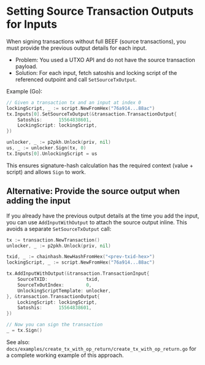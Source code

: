 # Setting Source Transaction Outputs for Inputs

When signing transactions without full BEEF (source transactions), you must provide the previous output details for each input.

- Problem: You used a UTXO API and do not have the source transaction payload.
- Solution: For each input, fetch satoshis and locking script of the referenced outpoint and call `SetSourceTxOutput`.

Example (Go):

```go
// Given a transaction tx and an input at index 0
lockingScript, _ := script.NewFromHex("76a914...88ac")
tx.Inputs[0].SetSourceTxOutput(&transaction.TransactionOutput{
    Satoshis:      15564838601,
    LockingScript: lockingScript,
})

unlocker, _ := p2pkh.Unlock(priv, nil)
us, _ := unlocker.Sign(tx, 0)
tx.Inputs[0].UnlockingScript = us
```

This ensures signature-hash calculation has the required context (value + script) and allows `Sign` to work.

## Alternative: Provide the source output when adding the input

If you already have the previous output details at the time you add the input, you can use `AddInputWithOutput` to attach the source output inline. This avoids a separate `SetSourceTxOutput` call:

```go
tx := transaction.NewTransaction()
unlocker, _ := p2pkh.Unlock(priv, nil)

txid, _ := chainhash.NewHashFromHex("<prev-txid-hex>")
lockingScript, _ := script.NewFromHex("76a914...88ac")

tx.AddInputWithOutput(&transaction.TransactionInput{
    SourceTXID:              txid,
    SourceTxOutIndex:        0,
    UnlockingScriptTemplate: unlocker,
}, &transaction.TransactionOutput{
    LockingScript: lockingScript,
    Satoshis:      15564838601,
})

// Now you can sign the transaction
_ = tx.Sign()
```

See also: `docs/examples/create_tx_with_op_return/create_tx_with_op_return.go` for a complete working example of this approach.
